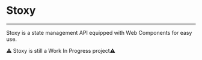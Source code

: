 # Stoxy

---

Stoxy is a state management API equipped with Web Components for easy use.

⚠️ Stoxy is still a Work In Progress project⚠️
